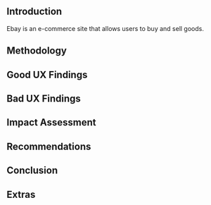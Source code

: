 ## Introduction
Ebay is an e-commerce site that allows users to buy and sell goods.

## Methodology


## Good UX Findings


## Bad UX Findings


## Impact Assessment


## Recommendations


## Conclusion


## Extras
